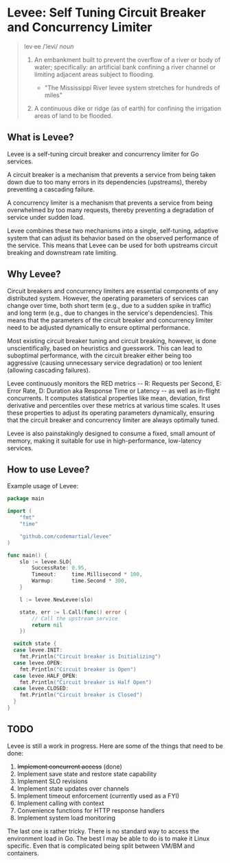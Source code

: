 # Levee: Self Tuning Circuit Breaker and Concurrency Limiter

> lev·ee /ˈlevi/ _noun_
>
> 1. An embankment built to prevent the overflow of a river or body of water; specifically: an artificial bank confining a river channel or limiting adjacent areas subject to flooding.
>    - "The Mississippi River levee system stretches for hundreds of miles"
>
> 2. A continuous dike or ridge (as of earth) for confining the irrigation areas of land to be flooded.

## What is Levee?

Levee is a self-tuning circuit breaker and concurrency limiter for Go services.

A circuit breaker is a mechanism that prevents a service from being taken down due to too many errors in its dependencies (upstreams), thereby preventing a cascading failure.

A concurrency limiter is a mechanism that prevents a service from being overwhelmed by too many requests, thereby preventing a degradation of service under sudden load.

Levee combines these two mechanisms into a single, self-tuning, adaptive system that can adjust its behavior based on the observed performance of the service. This means that Levee can be used for both upstreams circuit breaking and downstream rate limiting.

## Why Levee?

Circuit breakers and concurrency limiters are essential components of any distributed system. However, the operating parameters of services can change over time, both short term (e.g., due to a sudden spike in traffic) and long term (e.g., due to changes in the service's dependencies). This means that the parameters of the circuit breaker and concurrency limiter need to be adjusted dynamically to ensure optimal performance.

Most existing circuit breaker tuning and circuit breaking, however, is done unscientifically, based on heuristics and guesswork. This can lead to suboptimal performance, with the circuit breaker either being too aggressive (causing unnecessary service degradation) or too lenient (allowing cascading failures).

Levee continuously monitors the RED metrics -- R: Requests per Second, E: Error Rate, D: Duration aka Response Time or Latency -- as well as in-flight concurrents. It computes statistical properties like mean, deviation, first derivative and percentiles over these metrics at various time scales. It uses these properties to adjust its operating parameters dynamically, ensuring that the circuit breaker and concurrency limiter are always optimally tuned.

Levee is also painstakingly designed to consume a fixed, small amount of memory, making it suitable for use in high-performance, low-latency services.

## How to use Levee?

Example usage of Levee:

```go
package main

import (
	"fmt"
	"time"

	"github.com/codemartial/levee"
)

func main() {
	slo := levee.SLO{
		SuccessRate: 0.95,
		Timeout:     time.Millisecond * 100,
		Warmup:      time.Second * 300,
	}

	l := levee.NewLevee(slo)

	state, err := l.Call(func() error {
		// Call the upstream service
		return nil
	})

  switch state {
  case levee.INIT:
  	fmt.Println("Circuit breaker is Initializing")
  case levee.OPEN:
  	fmt.Println("Circuit breaker is Open")
  case levee.HALF_OPEN:
  	fmt.Println("Circuit breaker is Half Open")
  case levee.CLOSED:
  	fmt.Println("Circuit breaker is Closed")
  }
}
```

## TODO
Levee is still a work in progress. Here are some of the things that need to be done:
1. ~~Implement concurrent access~~ (done)
2. Implement save state and restore state capability
3. Implement SLO revisions
4. Implement state updates over channels
5. Implement timeout enforcement (currently used as a FYI)
6. Implement calling with context
7. Convenience functions for HTTP response handlers
8. Implement system load monitoring

The last one is rather tricky. There is no standard way to access the environment load in Go. The best I may be able to do is to make it Linux specific. Even that is complicated being split between VM/BM and containers.
